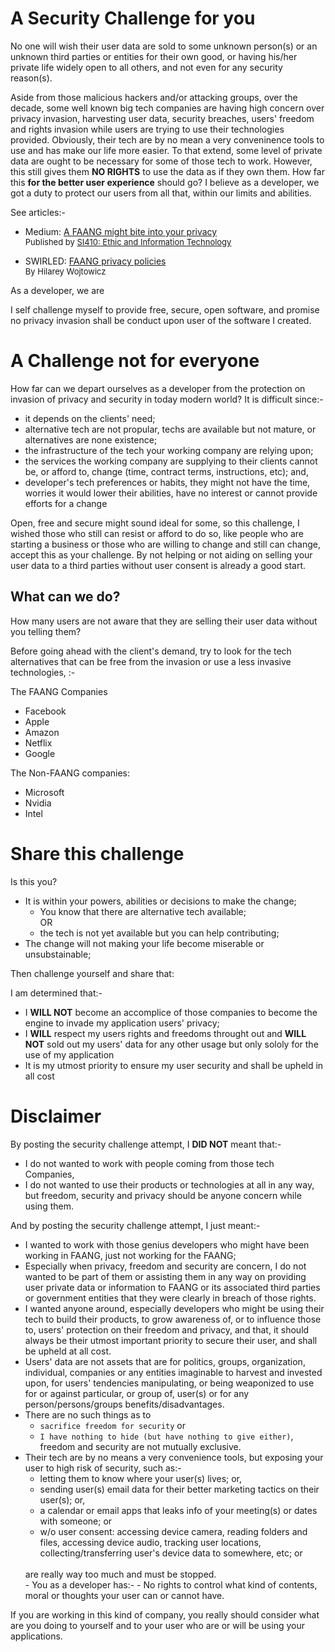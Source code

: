 # A Security Challenge for you
No one will wish their user data are sold to some unknown person(s) or an unknown third parties or entities for their own good, or having his/her private life widely open to all others, and not even for any security reason(s). 

Aside from those malicious hackers and/or attacking groups, over the decade, some well known big tech companies are having high concern over privacy invasion, harvesting user data, security breaches, users' freedom and rights invasion while users are trying to use their technologies provided. Obviously, their tech are by no mean a very conveninence tools to use and has make our life more easier. To that extend, some level of private data are ought to be necessary for some of those tech to work. However, this still gives them __NO RIGHTS__ to use the data as if they own them. How far this __for the better user experience__ should go? I believe as a developer, we got a duty to protect our users from all that, within our limits and abilities.

See articles:- 

- Medium: [A FAANG might bite into your privacy](https://medium.com/si-410-ethics-and-information-technology/a-faang-might-bite-into-your-privacy-dcd240defe1b) <br />
<span style="font-size:small">Published by [SI410: Ethic and Information Technology](https://medium.com/si-410-ethics-and-information-technology)</span>

- SWIRLED: [FAANG privacy policies](https://swirled.com/faang-privacy-policies/) <br />
<span style="font-size:small">By Hilarey Wojtowicz</span>

As a developer, we are 





I self challenge myself to provide free, secure, open software, and promise no privacy invasion shall be conduct upon user of the software I created.
# A Challenge not for everyone
How far can we depart ourselves as a developer from the protection on invasion of privacy and security in today modern world? It is difficult since:- 
- it depends on the clients' need;
- alternative tech are not propular, techs are available but not mature, or alternatives are none existence; 
- the infrastructure of the tech your working company are relying upon;
- the services the working company are supplying to their clients cannot be, or afford to, change (time, contract terms, instructions, etc); and,
- developer's tech preferences or habits, they might not have the time, worries it would lower their abilities, have no interest or cannot provide efforts for a change 

Open, free and secure might sound ideal for some, so this challenge, I wished those who still can resist or afford to do so, like people who are starting a business or those who are willing to change and still can change, accept this as your challenge. By not helping or not aiding on selling your user data to a third parties without user consent is already a good start.

## What can we do? 
How many users are not aware that they are selling their user data without you telling them? 

Before going ahead with the client's demand, try to look for the tech alternatives that can be free from the invasion or use a less invasive technologies, :-

The FAANG Companies
- Facebook
- Apple
- Amazon
- Netflix
- Google

The Non-FAANG companies:
- Microsoft 
- Nvidia
- Intel



# Share this challenge
Is this you?

- It is within your powers, abilities or decisions to make the change;
  - You know that there are alternative tech available;<br />
OR 
  - the tech is not yet available but you can help contributing;
- The change will not making your life become miserable or unsubstainable;

Then challenge yourself and share that:

I am determined that:-
- I __WILL NOT__ become an accomplice of those companies to become the engine to invade my application users' privacy;
- I __WILL__ respect my users rights and freedoms throught out and __WILL NOT__ sold out my users' data for any other usage but only sololy for the use of my application
- It is my utmost priority to ensure my user security and shall be upheld in all cost

# Disclaimer
By posting the security challenge attempt, I __DID NOT__ meant that:-
- I do not wanted to work with people coming from those tech Companies, 
- I do not wanted to use their products or technologies at all in any way, but freedom, security and privacy should be anyone concern while using them.

And by posting the security challenge attempt, I just meant:-
- I wanted to work with those genius developers who might have been working in FAANG, just not working for the FAANG;
- Especially when privacy, freedom and security are concern, I do not wanted to be part of them or assisting them in any way on providing user private data or information to FAANG or its associated third parties or government entities that they were clearly in breach of those rights. 
- I wanted anyone around, especially developers who might be using their tech to build their products, to grow awareness of, or to influence those to, users' protection on their freedom and privacy, and that, it should always be their utmost important priority to secure their user, and shall be upheld at all cost. 
- Users' data are not assets that are for politics, groups, organization, individual, companies or any entities imaginable to harvest and invested upon, for users' tendencies manipulating, or being weaponized to use for or against particular, or group of, user(s) or for any person/persons/groups benefits/disadvantages.
- There are no such things as to<br>
  - `sacrifice freedom for security` or
  - `I have nothing to hide (but have nothing to give either)`,<br>
  freedom and security are not mutually exclusive.
- Their tech are by no means a very convenience tools, but exposing your user to high risk of security, such as:-
  - letting them to know where your user(s) lives; or, 
  - sending user(s) email data for their better marketing tactics on their user(s); or, 
  - a calendar or email apps that leaks info of your meeting(s) or dates with someone; or
  - w/o user consent: accessing device camera, reading folders and files, accessing device audio, tracking user locations, collecting/transferring user's device data to somewhere, etc; or
  <br>
  are really way too much and must be stopped. <br>
  - You as a developer has:-
    - No rights to control what kind of contents, moral or thoughts your user can or cannot have. 

If you are working in this kind of company, you really should consider what are you doing to yourself and to your user who are or will be using your applications.
